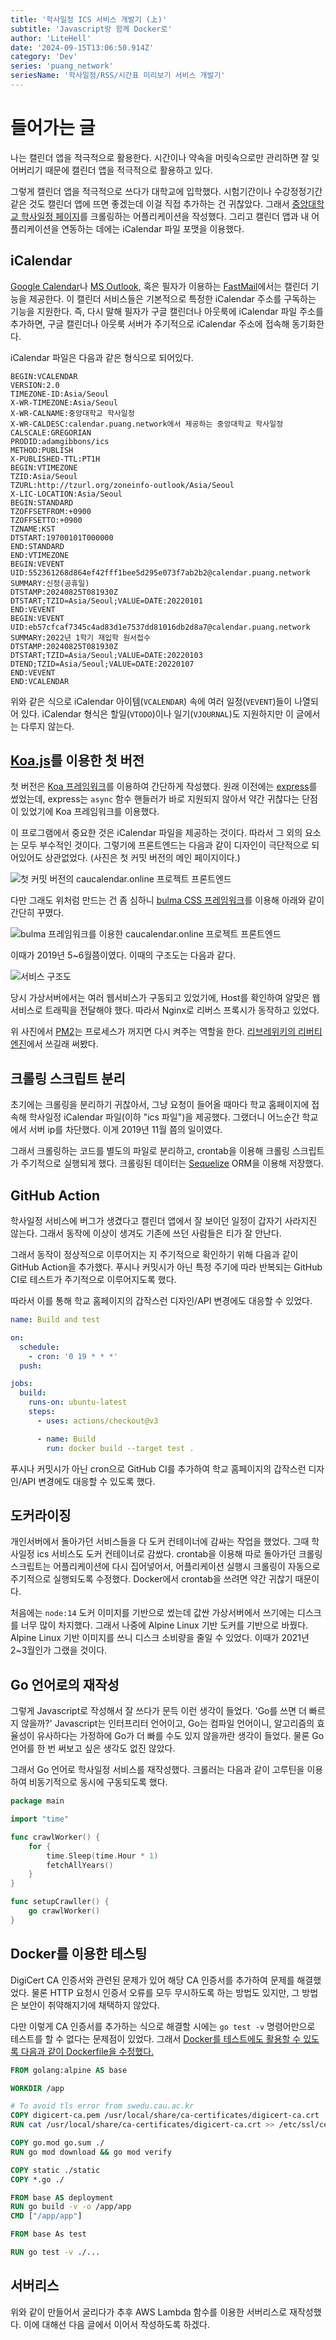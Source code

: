 ```yaml
---
title: '학사일정 ICS 서비스 개발기 (上)'
subtitle: 'Javascript랑 함께 Docker로'
author: 'LiteHell'
date: '2024-09-15T13:06:50.914Z'
category: 'Dev'
series: 'puang_network'
seriesName: '학사일정/RSS/시간표 미리보기 서비스 개발기'
---
```

# 들어가는 글
나는 캘린더 앱을 적극적으로 활용한다. 시간이나 약속을 머릿속으로만 관리하면 잘 잊어버리기 때문에 캘린더 앱을 적극적으로 활용하고 있다.

그렇게 캘린더 앱을 적극적으로 쓰다가 대학교에 입학했다. 시험기간이나 수강정정기간 같은 것도 캘린더 앱에 뜨면 좋겠는데 이걸 직접 추가하는 건 귀찮았다. 그래서 [중앙대학교 학사일정 페이지](https://www.cau.ac.kr/cms/FR_CON/index.do?MENU_ID=590)를 크롤링하는 어플리케이션을 작성했다. 그리고 캘린더 앱과 내 어플리케이션을 연동하는 데에는 iCalendar 파일 포맷을 이용했다.

## iCalendar
[Google Calendar](https://calendar.google.com)나 [MS Outlook](https://outlook.com), 혹은 필자가 이용하는 [FastMail](https://www.fastmail.com)에서는 캘린더 기능을 제공한다. 이 캘린더 서비스들은 기본적으로 특정한 iCalendar 주소를 구독하는 기능을 지원한다. 즉, 다시 말해 필자가 구글 캘린더나 아웃룩에 iCalendar 파일 주소를 추가하면, 구글 캘린더나 아웃룩 서버가 주기적으로 iCalendar 주소에 접속해 동기화한다.

iCalendar 파일은 다음과 같은 형식으로 되어있다.
```
BEGIN:VCALENDAR
VERSION:2.0
TIMEZONE-ID:Asia/Seoul
X-WR-TIMEZONE:Asia/Seoul
X-WR-CALNAME:중앙대학교 학사일정
X-WR-CALDESC:calendar.puang.network에서 제공하는 중앙대학교 학사일정
CALSCALE:GREGORIAN
PRODID:adamgibbons/ics
METHOD:PUBLISH
X-PUBLISHED-TTL:PT1H
BEGIN:VTIMEZONE
TZID:Asia/Seoul
TZURL:http://tzurl.org/zoneinfo-outlook/Asia/Seoul
X-LIC-LOCATION:Asia/Seoul
BEGIN:STANDARD
TZOFFSETFROM:+0900
TZOFFSETTO:+0900
TZNAME:KST
DTSTART:19700101T000000
END:STANDARD
END:VTIMEZONE
BEGIN:VEVENT
UID:552361268d864ef42fff1bee5d295e073f7ab2b2@calendar.puang.network
SUMMARY:신정(공휴일)
DTSTAMP:20240825T081930Z
DTSTART;TZID=Asia/Seoul;VALUE=DATE:20220101
END:VEVENT
BEGIN:VEVENT
UID:eb57cfcaf7345c4ad83d1e7537dd81016db2d8a7@calendar.puang.network
SUMMARY:2022년 1학기 재입학 원서접수
DTSTAMP:20240825T081930Z
DTSTART;TZID=Asia/Seoul;VALUE=DATE:20220103
DTEND;TZID=Asia/Seoul;VALUE=DATE:20220107
END:VEVENT
END:VCALENDAR
```

위와 같은 식으로 iCalendar 아이템(`VCALENDAR`) 속에 여러 일정(`VEVENT`)들이 나열되어 있다. iCalendar 형식은 할일(`VTODO`)이나 일기(`VJOURNAL`)도 지원하지만 이 글에서는 다루지 않는다.

## [Koa.js](https://koajs.com/)를 이용한 첫 버전
첫 버전은 [Koa 프레임워크](https://koajs.com/)를 이용하여 간단하게 작성했다. 원래 이전에는 [express](https://expressjs.com/)를 썼었는데, express는 `async` 함수 핸들러가 바로 지원되지 않아서 약간 귀찮다는 단점이 있었기에 Koa 프레임워크를 이용했다.

이 프로그램에서 중요한 것은 iCalendar 파일을 제공하는 것이다. 따라서 그 외의 요소는 모두 부수적인 것이다. 그렇기에 프론트엔드는 다음과 같이 디자인이 극단적으로 되어있어도 상관없었다. (사진은 첫 커밋 버전의 메인 페이지이다.)

![첫 커밋 버전의 caucalendar.online 프로젝트 프론트엔드](/img/puang_network/caucalendar_first_commit_html.png)

다만 그래도 위처럼 만드는 건 좀 심하니 [bulma CSS 프레임워크](https://bulma.io)를 이용해 아래와 같이 간단히 꾸몄다.

![bulma 프레임워크를 이용한 caucalendar.online 프로젝트 프론트엔드](/img/puang_network/caucalendar_bulma_frontend.png)

이때가 2019년 5~6월쯤이였다. 이때의 구조도는 다음과 같다.

![서비스 구조도](/img/puang_network/caucalendar_vps_nodejs.png)

당시 가상서버에서는 여러 웹서비스가 구동되고 있었기에, Host를 확인하여 알맞은 웹서비스로 트래픽을 전달해야 했다. 따라서 Nginx로 리버스 프록시가 동작하고 있었다.

위 사진에서 [PM2](https://pm2.io)는 프로세스가 꺼지면 다시 켜주는 역할을 한다. [리브레위키의 리버티엔진](https://github.com/librewiki/liberty-engine)에서 쓰길래 써봤다.

## 크롤링 스크립트 분리
초기에는 크롤링을 분리하기 귀찮아서, 그냥 요청이 들어올 때마다 학교 홈페이지에 접속해 학사일정 iCalendar 파일(이하 "ics 파일")을 제공했다. 그랬더니 어느순간 학교에서 서버 ip를 차단했다. 이게 2019년 11월 쯤의 일이였다.

그래서 크롤링하는 코드를 별도의 파일로 분리하고, crontab을 이용해 크롤링 스크립트가 주기적으로 실행되게 했다. 크롤링된 데이터는 [Sequelize](https://sequelize.org/) ORM을 이용해 저장했다.

## GitHub Action
학사일정 서비스에 버그가 생겼다고 캘린더 앱에서 잘 보이던 일정이 갑자기 사라지진 않는다. 그래서 동작에 이상이 생겨도 기존에 쓰던 사람들은 티가 잘 안난다.

그래서 동작이 정상적으로 이루어지는 지 주기적으로 확인하기 위해 다음과 같이 GitHub Action을 추가했다.
푸시나 커밋시가 아닌 특정 주기에 따라 반복되는 GitHub CI로 테스트가 주기적으로 이루어지도록 했다.

따라서 이를 통해 학교 홈페이지의 갑작스런 디자인/API 변경에도 대응할 수 있었다. 

```yml
name: Build and test

on:
  schedule:
    - cron: '0 19 * * *'
  push:

jobs:
  build:
    runs-on: ubuntu-latest
    steps:
      - uses: actions/checkout@v3

      - name: Build
        run: docker build --target test .
```

푸시나 커밋시가 아닌 cron으로 GitHub CI를 추가하여 학교 홈페이지의 갑작스런 디자인/API 변경에도 대응할 수 있도록 했다.
## 도커라이징
개인서버에서 돌아가던 서비스들을 다 도커 컨테이너에 감싸는 작업을 했었다. 그때 학사일정 ics 서비스도 도커 컨테이너로 감쌌다. crontab을 이용해 따로 돌아가던 크롤링 스크립트는 어플리케이션에 다시 집어넣어서, 어플리케이션 실행시 크롤링이 자동으로 주기적으로 실행되도록 수정했다. Docker에서 crontab을 쓰려면 약간 귀찮기 때문이다.

처음에는 `node:14` 도커 이미지를 기반으로 썼는데 값싼 가상서버에서 쓰기에는 디스크를 너무 많이 차지했다. 그래서 나중에 Alpine Linux 기반 도커를 기반으로 바꿨다. Alpine Linux 기반 이미지를 쓰니 디스크 소비량을 줄일 수 있었다. 이때가 2021년 2~3월인가 그랬을 것이다.

## Go 언어로의 재작성
그렇게 Javascript로 작성해서 잘 쓰다가 문득 이런 생각이 들었다. 'Go를 쓰면 더 빠르지 않을까?' Javascript는 인터프리터 언어이고, Go는 컴파일 언어이니, 알고리즘의 효율성이 유사하다는 가정하에 Go가 더 빠를 수도 있지 않을까란 생각이 들었다. 물론 Go 언어를 한 번 써보고 싶은 생각도 없진 않았다.

그래서 Go 언어로 학사일정 서비스를 재작성했다. 크롤러는 다음과 같이 고루틴을 이용하여 비동기적으로 동시에 구동되도록 했다.
```go
package main

import "time"

func crawlWorker() {
	for {
		time.Sleep(time.Hour * 1)
		fetchAllYears()
	}
}

func setupCrawller() {
	go crawlWorker()
}
```

## Docker를 이용한 테스팅
DigiCert CA 인증서와 관련된 문제가 있어 해당 CA 인증서를 추가하여 문제를 해결했었다. 물론 HTTP 요청시 인증서 오류를 모두 무시하도록 하는 방법도 있지만, 그 방법은 보안이 취약해지기에 채택하지 않았다.

다만 이렇게 CA 인증서를 추가하는 식으로 해결할 시에는 `go test -v` 명령어만으로 테스트를 할 수 없다는 문제점이 있었다. 그래서 [Docker를 테스트에도 활용할 수 있도록 다음과 같이 Dockerfile을 수정했다.](/post/docker_for_testing)

```dockerfile
FROM golang:alpine AS base

WORKDIR /app

# To avoid tls error from swedu.cau.ac.kr
COPY digicert-ca.pem /usr/local/share/ca-certificates/digicert-ca.crt
RUN cat /usr/local/share/ca-certificates/digicert-ca.crt >> /etc/ssl/certs/ca-certificates.crt

COPY go.mod go.sum ./
RUN go mod download && go mod verify

COPY static ./static
COPY *.go ./

FROM base AS deployment
RUN go build -v -o /app/app
CMD ["/app/app"]

FROM base As test

RUN go test -v ./...
```

## 서버리스
위와 같이 만들어서 굴리다가 추후 AWS Lambda 함수를 이용한 서버리스로 재작성했다. 이에 대해선 다음 글에서 이어서 작성하도록 하겠다.